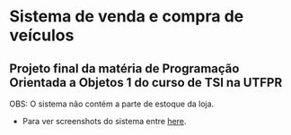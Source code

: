 # Sistema de venda e compra de veículos

## Projeto final da matéria de Programação Orientada a Objetos 1 do curso de TSI na UTFPR

OBS: O sistema não contém a parte de estoque da loja.

* Para ver screenshots do sistema entre [here](https://drive.google.com/drive/folders/1lmvWOaSSS5HKAh-V_93A-uDeDgxnkkZ9?usp=share_link).
